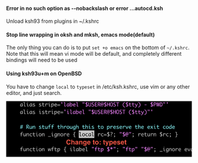 #### Error in no such option as --nobackslash or error ...autocd.ksh 

Unload ksh93 from plugins in ~/.kshrc

#### Stop line wrapping in oksh and mksh, emacs mode(default)

The only thing you can do is to put `set +o emacs` on the bottom of `~/.kshrc`. 
Note that this will mean vi mode will be default, and completely different bindings will need to be used

#### Using ksh93u+m on OpenBSD

You have to change `local` to `typeset` in /etc/ksh.kshrc, use vim or any other editor, and just search.

![O-BSD](https://raw.githubusercontent.com/DesantBucie/DesantBucie/master/korny/screenshot6.png)

